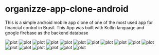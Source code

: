 # organizze-app-clone-android
This is a simple android mobile app clone of one of the most used app for financial control in Brasil.
This App was built with Kotlin language and google firebase as the backend database

![plot](./screenshots/1.jpg)
![plot](./screenshots/2.jpg)
![plot](./screenshots/3.jpg)
![plot](./screenshots/4.jpg)
![plot](./screenshots/5.jpg)
![plot](./screenshots/6.jpg)
![plot](./screenshots/7.jpg)
![plot](./screenshots/8.jpg)
![plot](./screenshots/9.jpg)
![plot](./screenshots/10.jpg)
![plot](./screenshots/11.jpg)
![plot](./screenshots/12.jpg)
![plot](./screenshots/13.jpg)
![plot](./screenshots/14.jpg)
![plot](./screenshots/15.jpg)
![plot](./screenshots/16.jpg)
![plot](./screenshots/17.jpg)
